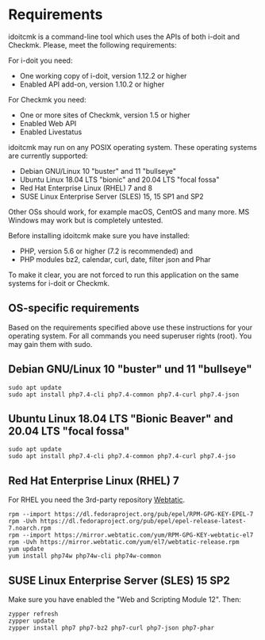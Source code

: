 # Requirements

idoitcmk is a command-line tool which uses the APIs of both i-doit and Checkmk. Please, meet the following requirements:

For i-doit you need:

*   One working copy of i-doit, version 1.12.2 or higher
*   Enabled API add-on, version 1.10.2 or higher

For Checkmk you need:

*   One or more sites of Checkmk, version 1.5 or higher
*   Enabled Web API
*   Enabled Livestatus

idoitcmk may run on any POSIX operating system. These operating systems are currently supported:

*   Debian GNU/Linux 10 "buster" and 11 "bullseye"
*   Ubuntu Linux 18.04 LTS "bionic" and 20.04 LTS "focal fossa"
*   Red Hat Enterprise Linux (RHEL) 7 and 8
*   SUSE Linux Enterprise Server (SLES) 15, 15 SP1 and SP2

Other OSs should work, for example macOS, CentOS and many more. MS Windows may work but is completely untested.

Before installing idoitcmk make sure you have installed:

*   PHP, version 5.6 or higher (7.2 is recommended) and
*   PHP modules bz2, calendar, curl, date, filter json and Phar

To make it clear, you are not forced to run this application on the same systems for i-doit or Checkmk.

## OS-specific requirements

Based on the requirements specified above use these instructions for your operating system. For all commands you need superuser rights (root). You may gain them with sudo.

## Debian GNU/Linux 10 "buster" und 11 "bullseye"

```shell
sudo apt update
sudo apt install php7.4-cli php7.4-common php7.4-curl php7.4-json
```

## Ubuntu Linux 18.04 LTS "Bionic Beaver" and 20.04 LTS "focal fossa"

```shell
sudo apt update
sudo apt install php7.4-cli php7.4-common php7.4-curl php7.4-jso
```

## Red Hat Enterprise Linux (RHEL) 7

For RHEL you need the 3rd-party repository [Webtatic](https://webtatic.com/packages/php72/).

```shell
rpm --import https://dl.fedoraproject.org/pub/epel/RPM-GPG-KEY-EPEL-7
rpm -Uvh https://dl.fedoraproject.org/pub/epel/epel-release-latest-7.noarch.rpm
rpm --import https://mirror.webtatic.com/yum/RPM-GPG-KEY-webtatic-el7
rpm -Uvh https://mirror.webtatic.com/yum/el7/webtatic-release.rpm
yum update
yum install php74w php74w-cli php74w-common
```

## SUSE Linux Enterprise Server (SLES) 15 SP2

Make sure you have enabled the "Web and Scripting Module 12". Then:

```shell
zypper refresh
zypper update
zypper install php7 php7-bz2 php7-curl php7-json php7-phar
```
